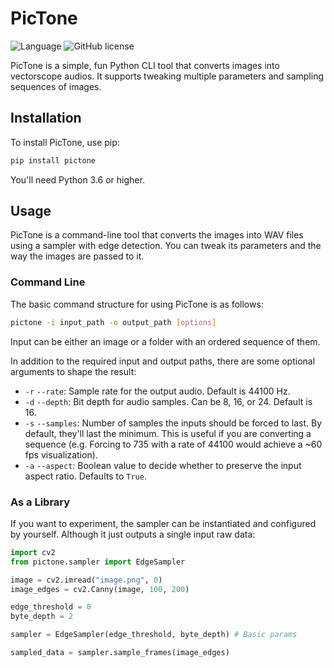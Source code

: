 # PicTone


![Language](https://img.shields.io/badge/language-Python%203.6-3572A5.svg?style=flat-square)
![GitHub license](https://img.shields.io/github/license/EterDelta/PicTone?style=flat-square)

PicTone is a simple, fun Python CLI tool that converts images into vectorscope audios. It supports tweaking multiple parameters and sampling sequences of images.

## Installation
To install PicTone, use pip:
```bash
pip install pictone
```
You'll need Python 3.6 or higher.

## Usage
PicTone is a command-line tool that converts the images into WAV files using a sampler with edge detection.
You can tweak its parameters and the way the images are passed to it.

### Command Line
The basic command structure for using PicTone is as follows:
```bash
pictone -i input_path -o output_path [options]
```
Input can be either an image or a folder with an ordered sequence of them.

In addition to the required input and output paths, there are some optional arguments to shape the result:

- `-r` `--rate`: Sample rate for the output audio. Default is 44100 Hz.
- `-d` `--depth`: Bit depth for audio samples. Can be 8, 16, or 24. Default is 16.
- `-s` `--samples`: Number of samples the inputs should be forced to last. By default, they'll last the minimum. This is useful if you are converting a sequence (e.g. Forcing to 735 with a rate of 44100 would achieve a ~60 fps visualization).
- `-a` `--aspect`: Boolean value to decide whether to preserve the input aspect ratio. Defaults to `True`.

### As a Library
If you want to experiment, the sampler can be instantiated and configured by yourself. Although it just outputs a single input raw data:
```python
import cv2
from pictone.sampler import EdgeSampler

image = cv2.imread("image.png", 0)
image_edges = cv2.Canny(image, 100, 200)

edge_threshold = 0
byte_depth = 2

sampler = EdgeSampler(edge_threshold, byte_depth) # Basic params

sampled_data = sampler.sample_frames(image_edges)
```
